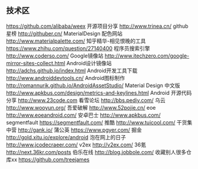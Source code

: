 ## 技术区
https://github.com/alibaba/weex
开源项目分享 http://www.trinea.cn/
github星榜 http://githuber.cn/
MaterialDesign 配色网站 http://www.materialpalette.com/
知乎精华-相见恨晚的工具 https://www.zhihu.com/question/27140400
程序员搜索引擎 http://www.coderso.com/
Google镜像站 http://www.itechzero.com/google-mirror-sites-collect.html
Android设计镜像站 http://adchs.github.io/index.html
Android开发工具下载 http://www.androiddevtools.cn/
Android图标制作 http://romannurik.github.io/AndroidAssetStudio/
Material Design 中文版 http://www.apkbus.com/design/metrics-and-keylines.html
Android 开源代码分享 http://www.23code.com
看雪论坛 http://bbs.pediy.com/
乌云 http://www.wooyun.org/
吾爱破解 http://www.52pojie.cn/
eoe http://www.eoeandroid.com/
安卓巴士 http://www.apkbus.com/
segmentfault https://segmentfault.com/
推酷 http://www.tuicool.com/
干货集中营 http://gank.io/
蒲公英 https://www.pgyer.com/
掘金 http://gold.xitu.io/explore/android
泡在网上的日子 http://www.jcodecraeer.com/
v2ex http://v2ex.com/
36氪 http://next.36kr.com/posts
伯乐在线 http://blog.jobbole.com/
收藏别人很多仓库xx https://github.com/treejames




